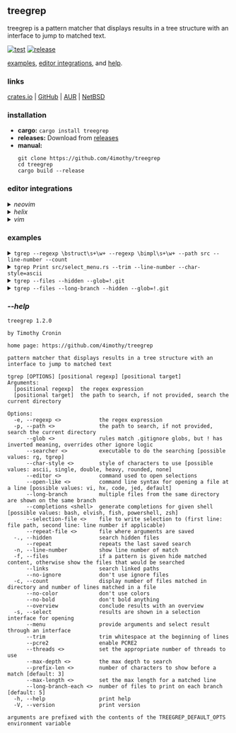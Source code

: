 ## treegrep

treegrep is a pattern matcher that displays results in a tree structure with an interface to jump to matched text.

[![test](https://github.com/4imothy/treegrep/actions/workflows/test.yml/badge.svg)](https://github.com/4imothy/treegrep/actions)
[![release](https://github.com/4imothy/treegrep/actions/workflows/cr.yml/badge.svg)](https://github.com/4imothy/treegrep/actions)

[examples](#examples), [editor integrations](#editor-integrations), and [help](#--help).

### links
[crates.io](https://crates.io/crates/treegrep) | [GitHub](https://github.com/4imothy/treegrep) | [AUR](https://aur.archlinux.org/packages/treegrep-bin) | [NetBSD](https://pkgsrc.se/sysutils/treegrep)

### installation
- **cargo:** ```cargo install treegrep```
- **releases:** Download from [releases](https://github.com/4imothy/treegrep/releases/)
- **manual:**
  ```
  git clone https://github.com/4imothy/treegrep
  cd treegrep
  cargo build --release
  ```

### editor integrations
<details>
<summary><em>neovim</em></summary>

- sample installation using [lazy.nvim](https://github.com/folke/lazy.nvim)
```lua
return {
    '4imothy/treegrep',
    build = function()
        require('treegrep').build_tgrep()
    end,
    config = function()
        require('treegrep').setup({
            selection_file = '/tmp/tgrep-select',
            repeat_file = '/tmp/tgrep-repeat',
        })
        vim.keymap.set('n', '<leader>tt', function() require('treegrep').tgrep_with('--menu') end)
        vim.keymap.set('n', '<leader>tr', function() require('treegrep').tgrep_with('--repeat') end)
        vim.keymap.set('n', '<leader>tf', function() require('treegrep').tgrep_with('--files --select') end)
    end,
}
```
</details>
<details>
<summary><em>helix</em></summary>

- sample keybind to run treegrep and open selection
```toml
C-t = [
    ':sh rm -f /tmp/tgrep-select',
    ':insert-output tgrep --menu --selection-file=/tmp/tgrep-select --repeat-file=/tmp/tgrep-repeat > /dev/tty',
    ':open %sh{ f=$(sed -n 1p /tmp/tgrep-select); l=$(sed -n 2p /tmp/tgrep-select); [ -n "$l" ] && echo "$f:$l" || echo "$f"; }',
    ':redraw',
    ':set mouse false',
    ':set mouse true',
]
```
</details>
<details>
<summary><em>vim</em></summary>

- sample installation using [vim-plug](https://github.com/junegunn/vim-plug)
```vim
Plug '4imothy/treegrep', {'do': {-> TgrepBuild()}}

let g:tgrep_selection_file = '/tmp/tgrep-select'
let g:tgrep_repeat_file = '/tmp/tgrep-repeat'

nnoremap <leader>tt :call TgrepWith('--menu')<cr>
nnoremap <leader>tr :call TgrepWith('--repeat')<cr>
nnoremap <leader>tf :call TgrepWith('--files --select')<cr>
```
</details>

### examples
<details>
<summary><code>tgrep --regexp \bstruct\s+\w+ --regexp \bimpl\s+\w+ --path src --line-number --count</code></summary>

```
src: 13
├──searchers.rs: 1
│  └──34: impl Searchers {
├──errors.rs: 4
│  ├──17: pub struct Message {
│  ├──37: impl Error for Message {}
│  ├──39: impl fmt::Debug for Message {
│  └──45: impl fmt::Display for Message {
├──formats.rs: 2
│  ├──19: pub struct Chars {
│  └──99: pub struct DisplayRepeater<T>(T, usize);
├──output_processor.rs: 2
│  ├──28: impl File {
│  └──99: impl AsUsize for Value {
├──options.rs: 2
│  ├──42: pub struct Rg;
│  └──44: impl Options for Rg {
├──args.rs: 4
│  ├──18: pub struct ArgInfo {
│  ├──24: impl ArgInfo {
│  ├──38: impl Clone for OpenStrategy {
│  └──50: impl ValueEnum for OpenStrategy {
├──args_menu.rs: 1
│  └──19: pub struct ArgsMenu<'a, 'b> {
├──select_menu.rs: 7
│  ├──34: impl OpenStrategy {
│  ├──46: pub struct SelectMenu<'a, 'b> {
│  ├──61: struct Window {
│  ├──66: impl Window {
│  ├──85: impl Clone for JumpLocation {
│  ├──90: impl Copy for JumpLocation {}
│  └──92: impl JumpLocation {
├──term.rs: 1
│  └──13: pub struct Term<'a> {
├──writer.rs: 10
│  ├──23: impl Clone for PrefixComponent {
│  ├──34: pub struct OpenInfo<'a> {
│  ├──45: struct PathDisplay<'a> {
│  ├──152: struct LineDisplay<'a> {
│  ├──250: struct LongBranchDisplay<'a> {
│  ├──291: struct OverviewDisplay {
│  ├──299: impl Entry for OverviewDisplay {
│  ├──311: impl Display for OverviewDisplay {
│  ├──358: impl Directory {
│  └──443: impl File {
├──config.rs: 3
│  ├──11: pub struct Characters {
│  ├──25: pub struct Config {
│  └──138: impl Config {
├──matcher.rs: 1
│  └──115: impl File {
└──match_system.rs: 10
   ├──24: pub struct Directory {
   ├──32: impl Directory {
   ├──44: pub struct File {
   ├──50: impl File {
   ├──74: pub struct Match {
   ├──80: impl Match {
   ├──105: pub struct Line {
   ├──111: impl Line {
   ├──127:     impl PartialEq for Match {
   └──134:     impl Debug for Match {
```
</details>

<details>
<summary><code>tgrep Print src/select_menu.rs --trim --line-number --char-style=ascii</code></summary>

```
select_menu.rs
+--11: style::{Print, SetBackgroundColor},
+--348: queue!(self.term, cursor::MoveTo(START_X, cursor), Print(line))?;
+--369: queue!(self.term, scroll, cursor::MoveTo(START_X, y), Print(line))?;
+--600: Print(config().c.selected_indicator),
+--602: Print(&self.lines[self.selected_id])
+--610: Print(formats::SELECTED_INDICATOR_CLEAR),
+--612: Print(&self.lines[self.selected_id])
+--626: Print(format!(
+--638: Print(format!(
+--651: Print(format!(
```
</details>

<details>
<summary><code>tgrep --files --hidden --glob=!.git</code></summary>

```
treegrep
├──doc
│  ├──treegrep.vim9.txt
│  └──treegrep.nvim.txt
├──benchmarks
│  ├──times
│  └──runner
├──.github
│  └──workflows
│     ├──test.yml
│     ├──cr.yml
│     ├──update_readme
│     └──update_readme.yml
├──lua
│  └──treegrep.lua
├──tests
│  ├──targets
│  │  ├──wide_1
│  │  ├──files_long_branch_expr_1
│  │  ├──line_number
│  │  ├──file
│  │  ├──no_matches
│  │  ├──files_2
│  │  ├──links_1
│  │  ├──links_2
│  │  ├──count
│  │  ├──links_4
│  │  ├──files_long_branch_expr_count_1
│  │  ├──deep
│  │  ├──files_with_expr
│  │  ├──overlapping_tgrep
│  │  ├──overlapping_rg
│  │  ├──glob_inclusion
│  │  ├──files_long_branch_1
│  │  ├──files_long_branch_expr_2
│  │  ├──files_1
│  │  ├──max_depth
│  │  ├──files_long_branch_expr_count_2
│  │  ├──colon
│  │  ├──wide_2
│  │  ├──glob_exclusion
│  │  ├──files_long_branch_2
│  │  └──links_3
│  ├──pool
│  │  └──alice_adventures_in_wonderland_by_lewis_carroll.txt
│  ├──tests.rs
│  ├──utils.rs
│  └──file_system.rs
├──plugin
│  └──treegrep.vim
├──src
│  ├──searchers.rs
│  ├──errors.rs
│  ├──formats.rs
│  ├──log.rs
│  ├──output_processor.rs
│  ├──options.rs
│  ├──args.rs
│  ├──args_menu.rs
│  ├──select_menu.rs
│  ├──term.rs
│  ├──main.rs
│  ├──writer.rs
│  ├──config.rs
│  ├──matcher.rs
│  └──match_system.rs
├──LICENSE
├──Cargo.lock
├──.gitignore
├──README.md
├──todos.md
└──Cargo.toml
```
</details>

<details>
<summary><code>tgrep --files --long-branch --hidden --glob=!.git</code></summary>

```
treegrep
├──doc
│  └──treegrep.vim9.txt, treegrep.nvim.txt
├──benchmarks
│  └──times, runner
├──.github
│  └──workflows
│     └──test.yml, cr.yml, update_readme, update_readme.yml
├──lua
│  └──treegrep.lua
├──tests
│  ├──targets
│  │  ├──wide_1, files_long_branch_expr_1, line_number, file, no_matches
│  │  ├──files_2, links_1, links_2, count, links_4
│  │  ├──files_long_branch_expr_count_1, deep, files_with_expr, overlapping_tgrep, overlapping_rg
│  │  ├──glob_inclusion, files_long_branch_1, files_long_branch_expr_2, files_1, max_depth
│  │  ├──files_long_branch_expr_count_2, colon, wide_2, glob_exclusion, files_long_branch_2
│  │  └──links_3
│  ├──pool
│  │  └──alice_adventures_in_wonderland_by_lewis_carroll.txt
│  └──tests.rs, utils.rs, file_system.rs
├──plugin
│  └──treegrep.vim
├──src
│  ├──searchers.rs, errors.rs, formats.rs, log.rs, output_processor.rs
│  ├──options.rs, args.rs, args_menu.rs, select_menu.rs, term.rs
│  └──main.rs, writer.rs, config.rs, matcher.rs, match_system.rs
├──LICENSE, Cargo.lock, .gitignore, README.md, todos.md
└──Cargo.toml
```
</details>

### *--help*
```
treegrep 1.2.0

by Timothy Cronin

home page: https://github.com/4imothy/treegrep

pattern matcher that displays results in a tree structure with an interface to jump to matched text

tgrep [OPTIONS] [positional regexp] [positional target]
Arguments:
  [positional regexp]  the regex expression
  [positional target]  the path to search, if not provided, search the current directory

Options:
  -e, --regexp <>            the regex expression
  -p, --path <>              the path to search, if not provided, search the current directory
      --glob <>              rules match .gitignore globs, but ! has inverted meaning, overrides other ignore logic
      --searcher <>          executable to do the searching [possible values: rg, tgrep]
      --char-style <>        style of characters to use [possible values: ascii, single, double, heavy, rounded, none]
      --editor <>            command used to open selections
      --open-like <>         command line syntax for opening a file at a line [possible values: vi, hx, code, jed, default]
      --long-branch          multiple files from the same directory are shown on the same branch
      --completions <shell>  generate completions for given shell [possible values: bash, elvish, fish, powershell, zsh]
      --selection-file <>    file to write selection to (first line: file path, second line: line number if applicable)
      --repeat-file <>       file where arguments are saved
  -., --hidden               search hidden files
      --repeat               repeats the last saved search
  -n, --line-number          show line number of match
  -f, --files                if a pattern is given hide matched content, otherwise show the files that would be searched
      --links                search linked paths
      --no-ignore            don't use ignore files
  -c, --count                display number of files matched in directory and number of lines matched in a file
      --no-color             don't use colors
      --no-bold              don't bold anything
      --overview             conclude results with an overview
  -s, --select               results are shown in a selection interface for opening
      --menu                 provide arguments and select result through an interface
      --trim                 trim whitespace at the beginning of lines
      --pcre2                enable PCRE2
      --threads <>           set the appropriate number of threads to use
      --max-depth <>         the max depth to search
      --prefix-len <>        number of characters to show before a match [default: 3]
      --max-length <>        set the max length for a matched line
      --long-branch-each <>  number of files to print on each branch [default: 5]
  -h, --help                 print help
  -V, --version              print version

arguments are prefixed with the contents of the TREEGREP_DEFAULT_OPTS environment variable
```
